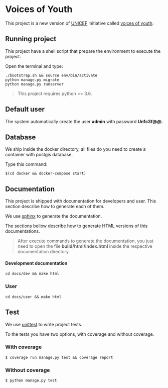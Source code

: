 Voices of Youth
===============

This project is a new version of [UNICEF](www.unicef.org) initiative called [voices of youth](http://www.voicesofyouth.org/).

Running project
---------------

This project have a shell script that prepare the environment to execute the project.

Open the terminal and type:
```
./bootstrap.sh && source env/bin/activate
python manage.py migrate
python manage.py runserver
```

> This project requires python >= 3.6.

Default user
------------
The system automatically create the user **admin** with password **Un1c3f@@**.

Database
--------

We ship inside the docker directory, all files do you need to create a container with postgis database.

Type this command:
```
$(cd docker && docker-compose start)
```

Documentation
-------------
This project is shipped with documentation for developers and user. This section describe how to generate each of them.

We use [sphinx](http://www.sphinx-doc.org/en/stable/) to generate the documentation.

The sections bellow describe how to generate HTML versions of this documentations.

> After execute commands to generate the documentation, you just need to open the file **build/html/index.html** inside the respective documentation directory.

#### Development documentation

```
cd docs/dev && make html
```

### User

```
cd docs/user && make html
```

Test
----
We use [unittest](https://docs.python.org/3/library/unittest.html) to write project tests.

To the tests you have two options, with coverage and without coverage.

### With coverage

```
$ coverage run manage.py test && coverage report
```

### Without coverage

```
$ python manage.py test
```

